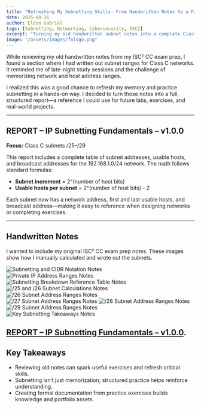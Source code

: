 ```yaml
---
title: "Refreshing My Subnetting Skills: From Handwritten Notes to a Full Class C Subnet Report"
date: 2025-08-26
author: Eldon Gabriel
tags: [Subnetting, Networking, Cybersecurity, ISC2]
excerpt: "Turning my old handwritten subnet notes into a complete Class C subnet report and a useful reference for labs and exercises."
image: "/assets/images/fnlogo.png"
---
```


While reviewing my old handwritten notes from my ISC² CC exam prep, I found a section where I had written out subnet ranges for Class C networks. It reminded me of late-night study sessions and the challenge of memorizing network and host address ranges.

I realized this was a good chance to refresh my memory and practice subnetting in a hands-on way. I decided to turn those notes into a full, structured report—a reference I could use for future labs, exercises, and real-world projects.

---

## REPORT – IP Subnetting Fundamentals – v1.0.0

**Focus:** Class C subnets /25–/29  

This report includes a complete table of subnet addresses, usable hosts, and broadcast addresses for the 192.168.1.0/24 network. The math follows standard formulas:

- **Subnet increment** = 2^(number of host bits)  
- **Usable hosts per subnet** = 2^(number of host bits) - 2  

Each subnet now has a network address, first and last usable hosts, and broadcast address—making it easy to reference when designing networks or completing exercises.

---

## Handwritten Notes

I wanted to include my original ISC² CC exam prep notes. These images show how I manually calculated and wrote out the subnets.  

![Subnetting and CIDR Notation Notes](https://github.com/EldonGabriel/eldongabriel.github.io/blob/main/assets/notes/subnetting-and-cidr-notation-1..JPG)  
![Private IP Address Ranges Notes](https://github.com/EldonGabriel/eldongabriel.github.io/blob/main/assets/notes/private-ip-address-ranges-binary-conversion_2.JPG)  
![Subnetting Breakdown Reference Table Notes](https://github.com/EldonGabriel/eldongabriel.github.io/blob/main/assets/notes/subnetting-breakdown-reference-table-3.JPG)
![/25 and /26 Subnet Calculations Notes](https://github.com/EldonGabriel/eldongabriel.github.io/blob/main/assets/notes/25-26-subnet-calculations-4.JPG)  
![/26 Subnet Address Ranges Notes](https://github.com/EldonGabriel/eldongabriel.github.io/blob/main/assets/notes/26-subnet-address-ranges-5.jpg)  
![/27 Subnet Address Ranges Notes](https://github.com/EldonGabriel/eldongabriel.github.io/blob/main/assets/notes/27-subnet-address-ranges-6.JPG) 
![/28 Subnet Address Ranges Notes](https://github.com/EldonGabriel/eldongabriel.github.io/blob/main/assets/notes/28-subnet-address-ranges-7.JPG)  
![/29 Subnet Address Ranges Notes](https://github.com/EldonGabriel/eldongabriel.github.io/blob/main/assets/notes/29-subnet-address-ranges-8.JPG)  
![Key Subnetting Takeaways Notes]([/assets/images/key-subnetting-takeaways-9.jpg](https://github.com/EldonGabriel/eldongabriel.github.io/blob/main/assets/notes/key-subnetting-takeaways-9.jpg)) 

<a href="https://github.com/EldonGabriel/eldongabriel.github.io/blob/main/assets/reports/REPORT%20%E2%80%93%20IP%20Subnetting%20Fundamentals%20%E2%80%93%20v1.0.0.pdf" target="_blank">REPORT – IP Subnetting Fundamentals – v1.0.0</a>. 
---

## Key Takeaways

- Reviewing old notes can spark useful exercises and refresh critical skills.  
- Subnetting isn’t just memorization; structured practice helps reinforce understanding.  
- Creating formal documentation from practice exercises builds knowledge and portfolio assets.
